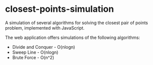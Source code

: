 # closest-points-simulation
A simulation of several algorithms for solving the closest pair of points problem, implemented with JavaScript.

The web application offers simulations of the following algorithms:
* Divide and Conquer - O(nlogn)
* Sweep Line - O(nlogn)
* Brute Force - O(n^2)
